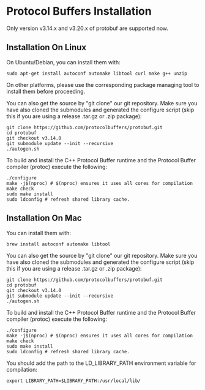 # Protocol Buffers Installation 

Only version v3.14.x and v3.20.x of protobuf are supported now.


## Installation On Linux

On Ubuntu/Debian, you can install them with:
```shell
sudo apt-get install autoconf automake libtool curl make g++ unzip
```
On other platforms, please use the corresponding package managing tool to install them before proceeding.

You can also get the source by "git clone" our git repository. Make sure you have also cloned the submodules and generated the configure script (skip this if you are using a release .tar.gz or .zip package):

```shell
git clone https://github.com/protocolbuffers/protobuf.git
cd protobuf
git checkout v3.14.0 
git submodule update --init --recursive
./autogen.sh
```

To build and install the C++ Protocol Buffer runtime and the Protocol Buffer compiler (protoc) execute the following:
```shell
./configure
make -j$(nproc) # $(nproc) ensures it uses all cores for compilation
make check
sudo make install
sudo ldconfig # refresh shared library cache.
```


## Installation On Mac

You can install them with:
```shell
brew install autoconf automake libtool
```

You can also get the source by "git clone" our git repository. Make sure you have also cloned the submodules and generated the configure script (skip this if you are using a release .tar.gz or .zip package):
```shell
git clone https://github.com/protocolbuffers/protobuf.git
cd protobuf
git checkout v3.14.0 
git submodule update --init --recursive
./autogen.sh
```

To build and install the C++ Protocol Buffer runtime and the Protocol Buffer compiler (protoc) execute the following:
```shell
./configure
make -j$(nproc) # $(nproc) ensures it uses all cores for compilation
make check
sudo make install
sudo ldconfig # refresh shared library cache.
```

You should add the path to the LD_LIBRARY_PATH environment variable for compilation:
```shell
export LIBRARY_PATH=$LIBRARY_PATH:/usr/local/lib/
```
